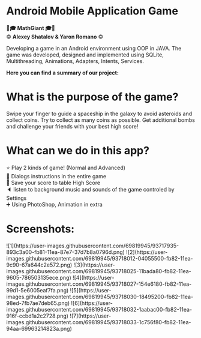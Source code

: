 <h1>Android Mobile Application Game </h1>

<b>🧠🎓  MathGiant  🎓🧠 </b>
<br>
©️ <b> Alexey Shatalov & Yaron Romano</b> ©️

<p>Developing a game in an Android environment using OOP in JAVA.
The game was developed, designed and implemented using SQLite, Multithreading, Animations, Adapters, Intents, Services.</p>

<b> Here you can find a summary of our project:</b>


<h1>What is the purpose of the game?</h1>
<p>Swipe your finger to guide a spaceship in the galaxy to avoid asteroids and collect coins.
Try to collect as many coins as possible. Get additional bombs and challenge your friends with your best high score!</p>

<h1>What can we do in this app?</h1>
<p>
⭐ Play 2 kinds of game! (Normal and Advanced)
  <br>
📝 Dialogs instructions in the entire game
  <br>
💾 Save your score to table High Score
  <br>
🔈 listen to background music and sounds of the game controled by Settings
  <br>
➕ Using PhotoShop, Animation in extra
</p>

<h1>Screenshots: </h1>
![1](https://user-images.githubusercontent.com/69819945/93717935-893c3a00-fb81-11ea-87e7-37d7b8a0796d.png)
![2](https://user-images.githubusercontent.com/69819945/93718012-04055500-fb82-11ea-9c90-67a644c2e572.png)
![3](https://user-images.githubusercontent.com/69819945/93718025-11bada80-fb82-11ea-9605-786503135ece.png)
![4](https://user-images.githubusercontent.com/69819945/93718027-154e6180-fb82-11ea-99d1-5e6005eaf7fa.png)
![5](https://user-images.githubusercontent.com/69819945/93718030-18495200-fb82-11ea-98ed-7fb7ae7deb65.png)
![6](https://user-images.githubusercontent.com/69819945/93718032-1aabac00-fb82-11ea-916f-ccbd1a2c2728.png)
![7](https://user-images.githubusercontent.com/69819945/93718033-1c756f80-fb82-11ea-94aa-69963214823a.png)
